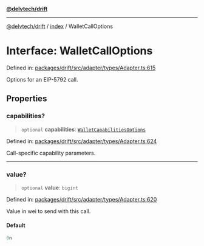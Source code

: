 [**@delvtech/drift**](../../README.md)

***

[@delvtech/drift](../../README.md) / [index](../README.md) / WalletCallOptions

# Interface: WalletCallOptions

Defined in: [packages/drift/src/adapter/types/Adapter.ts:615](https://github.com/delvtech/drift/blob/95370f81f9813e8d583ed884b0b07657be0d8f2c/packages/drift/src/adapter/types/Adapter.ts#L615)

Options for an EIP-5792 call.

## Properties

### capabilities?

> `optional` **capabilities**: [`WalletCapabilitiesOptions`](../type-aliases/WalletCapabilitiesOptions.md)

Defined in: [packages/drift/src/adapter/types/Adapter.ts:624](https://github.com/delvtech/drift/blob/95370f81f9813e8d583ed884b0b07657be0d8f2c/packages/drift/src/adapter/types/Adapter.ts#L624)

Call-specific capability parameters.

***

### value?

> `optional` **value**: `bigint`

Defined in: [packages/drift/src/adapter/types/Adapter.ts:620](https://github.com/delvtech/drift/blob/95370f81f9813e8d583ed884b0b07657be0d8f2c/packages/drift/src/adapter/types/Adapter.ts#L620)

Value in wei to send with this call.

#### Default

```ts
0n
```
